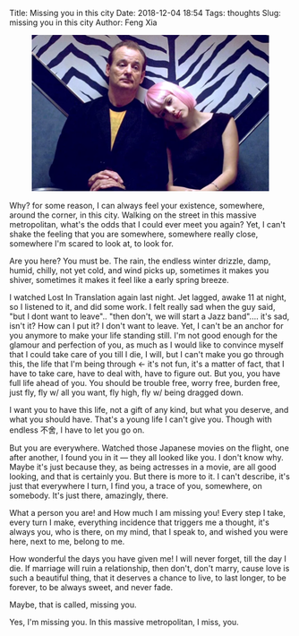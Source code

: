 Title: Missing you in this city
Date: 2018-12-04 18:54
Tags: thoughts
Slug: missing you in this city
Author: Feng Xia



<figure class="col l8 m8 center">
  <img src="/images/lost%20in%20translation.png"/>
</figure>


Why? for some reason, I can always feel your existence, somewhere,
around the corner, in this city. Walking on the street in this massive
metropolitan, what's the odds that I could ever meet you again? Yet, I
can't shake the feeling that you are somewhere, somewhere really
close, somewhere I'm scared to look at, to look for.

Are you here? You must be. The rain, the endless winter drizzle, damp,
humid, chilly, not yet cold, and wind picks up, sometimes it makes you
shiver, sometimes it makes it feel like a early spring breeze. 

I watched Lost In Translation again last night. Jet lagged, awake 11
at night, so I listened to it, and did some work. I felt really sad
when the guy said, "but I dont want to leave".. "then don't, we will
start a Jazz band".... it's sad, isn't it? How can I put it? I don't
want to leave. Yet, I can't be an anchor for you anymore to make your
life standing still. I'm not good enough for the glamour and
perfection of you, as much as I would like to convince myself that I
could take care of you till I die, I will, but I can't make you go
through this, the life that I'm being through &larr; it's not fun,
it's a matter of fact, that I have to take care, have to deal with,
have to figure out. But you, you have full life ahead of you. You
should be trouble free, worry free, burden free, just fly, fly w/ all
you want, fly high, fly w/ being dragged down.

I want you to have this life, not a gift of any kind, but what you
deserve, and what you should have. That's a young life I can't give
you. Though with endless 不舍, I have to let you go on.

But you are everywhere. Watched those Japanese movies on the flight,
one after another, I found you in it &mdash; they all looked like
you. I don't know why. Maybe it's just because they, as being
actresses in a movie, are all good looking, and that is certainly
you. But there is more to it. I can't describe, it's just that
everywhere I turn, I find you, a trace of you, somewhere, on
somebody. It's just there, amazingly, there.

What a person you are! and How much I am missing you! Every step I
take, every turn I make, everything incidence that triggers me a
thought, it's always you, who is there, on my mind, that I speak to,
and wished you were here, next to me, belong to me.

How wonderful the days you have given me! I will never forget, till
the day I die. If marriage will ruin a relationship, then don't, don't
marry, cause love is such a beautiful thing, that it deserves a chance
to live, to last longer, to be forever, to be always sweet, and never
fade.

Maybe, that is called, missing you.

Yes, I'm missing you. In this massive metropolitan, I miss, you.
